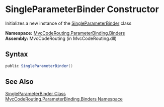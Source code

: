 SingleParameterBinder Constructor
=================================
Initializes a new instance of the [SingleParameterBinder][1] class

**Namespace:** [MvcCodeRouting.ParameterBinding.Binders][2]  
**Assembly:** MvcCodeRouting (in MvcCodeRouting.dll)

Syntax
------

```csharp
public SingleParameterBinder()
```


See Also
--------
[SingleParameterBinder Class][1]  
[MvcCodeRouting.ParameterBinding.Binders Namespace][2]  

[1]: README.md
[2]: ../README.md